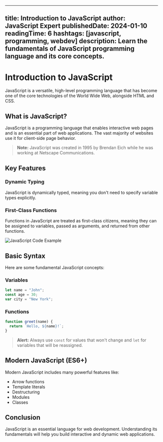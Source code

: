 
---
title: Introduction to JavaScript
author: JavaScript Expert
publishedDate: 2024-01-10
readingTime: 6
hashtags: [javascript, programming, webdev]
description: Learn the fundamentals of JavaScript programming language and its core concepts.
---

# Introduction to JavaScript

JavaScript is a versatile, high-level programming language that has become one of the core technologies of the World Wide Web, alongside HTML and CSS.

## What is JavaScript?

JavaScript is a programming language that enables interactive web pages and is an essential part of web applications. The vast majority of websites use it for client-side page behavior.

> **Note:** JavaScript was created in 1995 by Brendan Eich while he was working at Netscape Communications.

## Key Features

### Dynamic Typing
JavaScript is dynamically typed, meaning you don't need to specify variable types explicitly.

### First-Class Functions
Functions in JavaScript are treated as first-class citizens, meaning they can be assigned to variables, passed as arguments, and returned from other functions.

![JavaScript Code Example](/api/placeholder/800/400)

## Basic Syntax

Here are some fundamental JavaScript concepts:

### Variables
```javascript
let name = "John";
const age = 30;
var city = "New York";
```

### Functions
```javascript
function greet(name) {
  return `Hello, ${name}!`;
}
```

> **Alert:** Always use `const` for values that won't change and `let` for variables that will be reassigned.

## Modern JavaScript (ES6+)

Modern JavaScript includes many powerful features like:
- Arrow functions
- Template literals
- Destructuring
- Modules
- Classes

## Conclusion

JavaScript is an essential language for web development. Understanding its fundamentals will help you build interactive and dynamic web applications.
